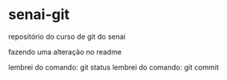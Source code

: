 # senai-git
repositório do curso de git do senai


fazendo uma alteração no readme

lembrei do comando: git status
lembrei do comando: git commit
